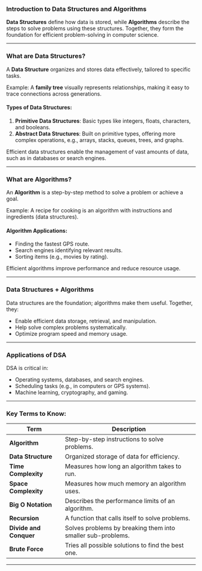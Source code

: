 ### Introduction to Data Structures and Algorithms  

**Data Structures** define how data is stored, while **Algorithms** describe the steps to solve problems using these structures. Together, they form the foundation for efficient problem-solving in computer science.  

---

### What are Data Structures?  
A **Data Structure** organizes and stores data effectively, tailored to specific tasks.  

Example: A **family tree** visually represents relationships, making it easy to trace connections across generations.  

#### Types of Data Structures:  
1. **Primitive Data Structures**: Basic types like integers, floats, characters, and booleans.  
2. **Abstract Data Structures**: Built on primitive types, offering more complex operations, e.g., arrays, stacks, queues, trees, and graphs.  

Efficient data structures enable the management of vast amounts of data, such as in databases or search engines.

---

### What are Algorithms?  
An **Algorithm** is a step-by-step method to solve a problem or achieve a goal.  

Example: A recipe for cooking is an algorithm with instructions and ingredients (data structures).  

#### Algorithm Applications:  
- Finding the fastest GPS route.  
- Search engines identifying relevant results.  
- Sorting items (e.g., movies by rating).  

Efficient algorithms improve performance and reduce resource usage.  

---

### Data Structures + Algorithms  
Data structures are the foundation; algorithms make them useful. Together, they:  
- Enable efficient data storage, retrieval, and manipulation.  
- Help solve complex problems systematically.  
- Optimize program speed and memory usage.  

---

### Applications of DSA  
DSA is critical in:  
- Operating systems, databases, and search engines.  
- Scheduling tasks (e.g., in computers or GPS systems).  
- Machine learning, cryptography, and gaming.  

---

### Key Terms to Know:  
| **Term**              | **Description**                                                                 |
|------------------------|---------------------------------------------------------------------------------|
| **Algorithm**          | Step-by-step instructions to solve problems.                                   |
| **Data Structure**     | Organized storage of data for efficiency.                                      |
| **Time Complexity**    | Measures how long an algorithm takes to run.                                   |
| **Space Complexity**   | Measures how much memory an algorithm uses.                                    |
| **Big O Notation**     | Describes the performance limits of an algorithm.                              |
| **Recursion**          | A function that calls itself to solve problems.                                |
| **Divide and Conquer** | Solves problems by breaking them into smaller sub-problems.                    |
| **Brute Force**        | Tries all possible solutions to find the best one.                             |

---


